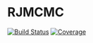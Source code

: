 # RJMCMC

[![Build Status](https://github.com/kalidke/RJMCMC.jl/workflows/CI/badge.svg)](https://github.com/kalidke/RJMCMC.jl/actions)
[![Coverage](https://codecov.io/gh/kalidke/RJMCMC.jl/branch/master/graph/badge.svg)](https://codecov.io/gh/kalidke/RJMCMC.jl)
